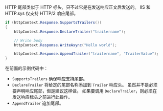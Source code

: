 HTTP 尾部类似于 HTTP 标头，只不过它是在发送响应正文后发送的。 IIS 和 HTTP.sys 仅支持 HTTP/2 响应尾部。

```csharp
if (httpContext.Response.SupportsTrailers())
{
    httpContext.Response.DeclareTrailer("trailername"); 

    // Write body
    httpContext.Response.WriteAsync("Hello world");

    httpContext.Response.AppendTrailer("trailername", "TrailerValue");
}
```

在前面的示例代码中：

* `SupportsTrailers` 确保响应支持尾部。
* `DeclareTrailer` 将给定的尾部名称添加到 `Trailer` 响应头。 虽然并不是必须要声明响应尾部，但是建议这样做。 如果要调用 `DeclareTrailer`，则必须在发送响应标头之前进行此操作。
* `AppendTrailer` 追加尾部。
